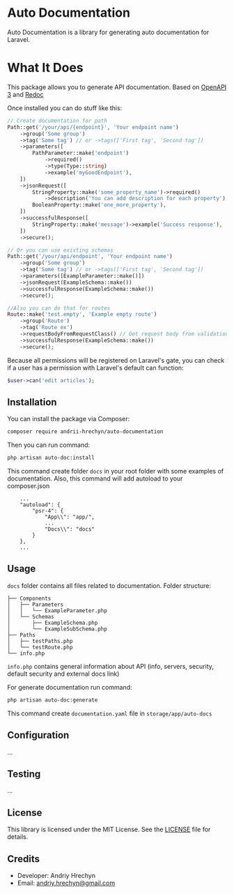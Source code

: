 # Auto Documentation

Auto Documentation is a library for generating auto documentation for Laravel.

# What It Does
This package allows you to generate API documentation. Based on [OpenAPI 3](https://github.com/OAI/OpenAPI-Specification) and [Redoc](https://github.com/Redocly/redoc)

Once installed you can do stuff like this:

```php
// Create documentation for path
Path::get('/your/api/{endpoint}', 'Your endpoint name')
    ->group('Some group')
    ->tag('Some tag') // or ->tags(['First tag', 'Second tag'])
    ->parameters([
        PathParameter::make('endpoint')
            ->required()
            ->type(Type::string)
            ->example('myGoodEndpoint'),
    ])
    ->jsonRequest([
        StringProperty::make('some_property_name')->required()
            ->description('You can add description for each property'),
        BooleanProperty::make('one_more_property'),
    ])
    ->successfulResponse([
        StringProperty::make('message')->example('Success response'),
    ])
    ->secure();

// Or you can use existing schemas
Path::get('/your/api/endpoint', 'Your endpoint name')
    ->group('Some group')
    ->tag('Some tag') // or ->tags(['First tag', 'Second tag'])
    ->parameters([ExampleParameter::make()])
    ->jsonRequest(ExampleSchema::make())
    ->successfulResponse(ExampleSchema::make())
    ->secure();

//Also you can do that for routes
Route::make('test.empty', 'Example empty route')
    ->group('Route')
    ->tag('Route ex')
    ->requestBodyFromRequestClass() // Get request body from validation rules in request class
    ->successfulResponse(ExampleSchema::make())
    ->secure();
```
Because all permissions will be registered on Laravel's gate, you can check if a user has a permission with Laravel's default can function:

```php
$user->can('edit articles');
```

## Installation

You can install the package via Composer:

```bash
composer require andrii-hrechyn/auto-documentation
```

Then you can run command:
```bash
php artisan auto-doc:install
```
This command create folder ```docs``` in your root folder with some examples of documentation.
Also, this command will add autoload to your composer.json
```
    ...
    "autoload": {
        "psr-4": {
            "App\\": "app/",
            ...
            "Docs\\": "docs"
        }
    },
    ...
```

## Usage

```docs``` folder contains all files related to documentation.
Folder structure:
```
├── Components
│   ├── Parameters
│   │   └── ExampleParameter.php
│   └── Schemas
│       ├── ExampleSchema.php
│       └── ExampleSubSchema.php
├── Paths
│   ├── testPaths.php
│   └── testRoute.php
└── info.php
```

```info.php``` contains general information about API (info, servers, security, default security and external docs link)

For generate documentation run command:

```bash
php artisan auto-doc:generate
```
This command create ```documentation.yaml``` file in ```storage/app/auto-docs```

## Configuration

...

## Testing

...

## License

This library is licensed under the MIT License. See the [LICENSE](LICENSE) file for details.

## Credits

- Developer: Andriy Hrechyn
- Email: andriy.hrechyn@gmail.com